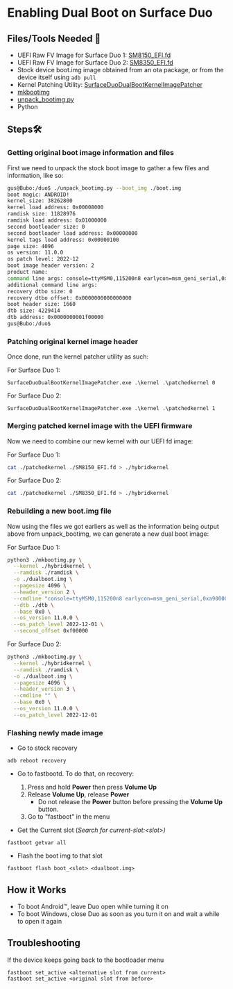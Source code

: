 # Enabling Dual Boot on Surface Duo

## Files/Tools Needed 📃

- UEFI Raw FV Image for Surface Duo 1: [SM8150_EFI.fd](https://github.com/WOA-Project/SurfaceDuoPkg/releases)
- UEFI Raw FV Image for Surface Duo 2: [SM8350_EFI.fd](https://github.com/WOA-Project/SurfaceDuoPkg/releases)
- Stock device boot.img image obtained from an ota package, or from the device itself using ```adb pull```
- Kernel Patching Utility: [SurfaceDuoDualBootKernelImagePatcher](https://github.com/WOA-Project/SurfaceDuoDualBootKernelImagePatcher/releases)
- [mkbootimg](https://github.com/WOA-Project/SurfaceDuoPkg/blob/main/ImageResources/mkbootimg.py)
- [unpack_bootimg.py](https://android.googlesource.com/platform/system/tools/mkbootimg/+/refs/heads/master/unpack_bootimg.py)
- Python
 
## Steps🛠️

### Getting original boot image information and files

First we need to unpack the stock boot image to gather a few files and information, like so:

```bash
gus@Bubo:/duo$ ./unpack_bootimg.py --boot_img ./boot.img
boot magic: ANDROID!
kernel_size: 38262800
kernel load address: 0x00008000
ramdisk size: 11828976
ramdisk load address: 0x01000000
second bootloader size: 0
second bootloader load address: 0x00000000
kernel tags load address: 0x00000100
page size: 4096
os version: 11.0.0
os patch level: 2022-12
boot image header version: 2
product name:
command line args: console=ttyMSM0,115200n8 earlycon=msm_geni_serial,0xa90000 androidboot.hardware=surfaceduo androidboot.hardware.platform=qcom androidboot.console=ttyMSM0 androidboot.memcg=1 lpm_levels.sleep_disabled=1 video=vfb:640x400,bpp=32,memsize=3072000 msm_rtb.filter=0x237 service_locator.enable=1 swiotlb=2048 loop.max_part=7 androidboot.usbcontroller=a600000.dwc3 kpti=off buildvariant=user
additional command line args:
recovery dtbo size: 0
recovery dtbo offset: 0x0000000000000000
boot header size: 1660
dtb size: 4229414
dtb address: 0x0000000001f00000
gus@Bubo:/duo$
```

### Patching original kernel image header

Once done, run the kernel patcher utility as such:

For Surface Duo 1:
```batch
SurfaceDuoDualBootKernelImagePatcher.exe .\kernel .\patchedkernel 0
```

For Surface Duo 2:
```batch
SurfaceDuoDualBootKernelImagePatcher.exe .\kernel .\patchedkernel 1
```

### Merging patched kernel image with the UEFI firmware

Now we need to combine our new kernel with our UEFI fd image:

For Surface Duo 1:
```bash
cat ./patchedkernel ./SM8150_EFI.fd > ./hybridkernel
```

For Surface Duo 2:
```bash
cat ./patchedkernel ./SM8350_EFI.fd > ./hybridkernel
```

### Rebuilding a new boot.img file

Now using the files we got earliers as well as the information being output above from unpack_bootimg, we can generate a new dual boot image:

For Surface Duo 1:
```bash
python3 ./mkbootimg.py \
  --kernel ./hybridkernel \
  --ramdisk ./ramdisk \
  -o ./dualboot.img \
  --pagesize 4096 \
  --header_version 2 \
  --cmdline "console=ttyMSM0,115200n8 earlycon=msm_geni_serial,0xa90000 androidboot.hardware=surfaceduo androidboot.hardware.platform=qcom androidboot.console=ttyMSM0 androidboot.memcg=1 lpm_levels.sleep_disabled=1 video=vfb:640x400,bpp=32,memsize=3072000 msm_rtb.filter=0x237 service_locator.enable=1 swiotlb=2048 loop.max_part=7 androidboot.usbcontroller=a600000.dwc3 kpti=off buildvariant=user" \
  --dtb ./dtb \
  --base 0x0 \
  --os_version 11.0.0 \
  --os_patch_level 2022-12-01 \
  --second_offset 0xf00000
```

For Surface Duo 2:
```bash
python3 ./mkbootimg.py \
  --kernel ./hybridkernel \
  --ramdisk ./ramdisk \
  -o ./dualboot.img \
  --pagesize 4096 \
  --header_version 3 \
  --cmdline "" \
  --base 0x0 \
  --os_version 11.0.0 \
  --os_patch_level 2022-12-01
```

### Flashing newly made image

- Go to stock recovery
```
adb reboot recovery
```
- Go to fastbootd. To do that, on recovery:
  1. Press and hold **Power** then press **Volume Up**
  2. Release **Volume Up**, release **Power**
     * Do not release the **Power** button before pressing the **Volume Up** button.
  4. Go to "fastboot" in the menu

- Get the Current slot (*Search for current-slot:<slot\>)*
```
fastboot getvar all
```

- Flash the boot img to that slot
```
fastboot flash boot_<slot> <dualboot.img>
```

## How it Works
- To boot Android™, leave Duo open while turning it on
- To boot Windows, close Duo as soon as you turn it on and wait a while to open it again
  
## Troubleshooting
If the device keeps going back to the bootloader menu
```
fastboot set_active <alternative slot from current>
fastboot set_active <original slot from before>
```
